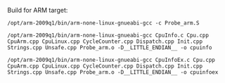 Build for ARM target:

```/opt/arm-2009q1/bin/arm-none-linux-gnueabi-gcc -c Probe_arm.S```

```/opt/arm-2009q1/bin/arm-none-linux-gnueabi-gcc CpuInfo.c Cpu.cpp CpuArm.cpp CpuLinux.cpp CycleCounter.cpp Dispatch.cpp Init.cpp Strings.cpp Unsafe.cpp Probe_arm.o -D__LITTLE_ENDIAN__ -o cpuinfo```

```/opt/arm-2009q1/bin/arm-none-linux-gnueabi-gcc CpuInfoEx.c Cpu.cpp CpuArm.cpp CpuLinux.cpp CycleCounter.cpp Dispatch.cpp Init.cpp Strings.cpp Unsafe.cpp Probe_arm.o -D__LITTLE_ENDIAN__ -o cpuinfoex```
